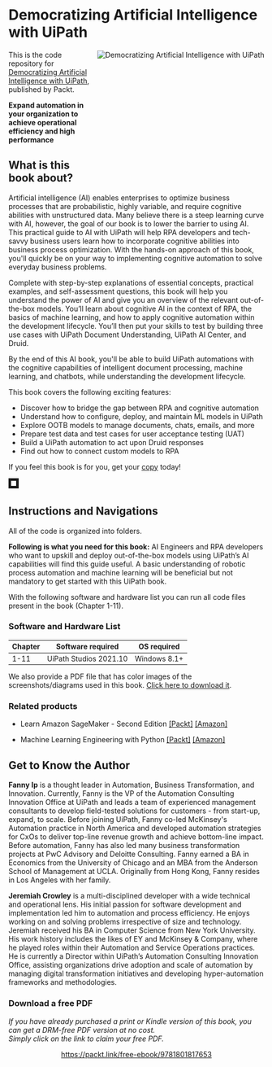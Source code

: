 


# Democratizing Artificial Intelligence with UiPath			

<a href="https://www.packtpub.com/product/democratizing-artificial-intelligence-with-uipath/9781801817653"><img src="https://static.packt-cdn.com/products/9781801817653/cover/smaller" alt="Democratizing Artificial Intelligence with UiPath" height="256px" align="right"></a>

This is the code repository for [Democratizing Artificial Intelligence with UiPath](https://www.packtpub.com/product/democratizing-artificial-intelligence-with-uipath/9781801817653), published by Packt.

**Expand automation in your organization to achieve operational efficiency and high performance**

## What is this book about?

Artificial intelligence (AI) enables enterprises to optimize business processes that are probabilistic, highly variable, and require cognitive abilities with unstructured data. Many believe there is a steep learning curve with AI, however, the goal of our book is to lower the barrier to using AI. This practical guide to AI with UiPath will help RPA developers and tech-savvy business users learn how to incorporate cognitive abilities into business process optimization. With the hands-on approach of this book, you'll quickly be on your way to implementing cognitive automation to solve everyday business problems.

Complete with step-by-step explanations of essential concepts, practical examples, and self-assessment questions, this book will help you understand the power of AI and give you an overview of the relevant out-of-the-box models. You’ll learn about cognitive AI in the context of RPA, the basics of machine learning, and how to apply cognitive automation within the development lifecycle. You’ll then put your skills to test by building three use cases with UiPath Document Understanding, UiPath AI Center, and Druid.

By the end of this AI book, you'll be able to build UiPath automations with the cognitive capabilities of intelligent document processing, machine learning, and chatbots, while understanding the development lifecycle.

This book covers the following exciting features: 
* Discover how to bridge the gap between RPA and cognitive automation
* Understand how to configure, deploy, and maintain ML models in UiPath
* Explore OOTB models to manage documents, chats, emails, and more
* Prepare test data and test cases for user acceptance testing (UAT)
* Build a UiPath automation to act upon Druid responses
* Find out how to connect custom models to RPA 

If you feel this book is for you, get your [copy](https://www.amazon.in/Democratizing-Artificial-Intelligence-UiPath-organization-ebook/dp/B09VPZZ7DP/ref=sr_1_1?crid=8RGGD483ASI7&keywords=Democratizing+Artificial+Intelligence+with+UiPath&qid=1652039701&sprefix=democratizing+artificial+intelligence+with+uipath+%2Caps%2C347&sr=8-1) today!

<a href="https://www.packtpub.com/product/democratizing-artificial-intelligence-with-uipath/9781801817653"><img src="https://raw.githubusercontent.com/PacktPublishing/GitHub/master/GitHub.png" alt="https://www.packtpub.com/" border="5" /></a>

## Instructions and Navigations

All of the code is organized into folders.


**Following is what you need for this book:**
AI Engineers and RPA developers who want to upskill and deploy out-of-the-box models using UiPath’s AI capabilities will find this guide useful. A basic understanding of robotic process automation and machine learning will be beneficial but not mandatory to get started with this UiPath book.	

With the following software and hardware list you can run all code files present in the book (Chapter 1-11).

### Software and Hardware List

| Chapter  | Software required                                                                    | OS required                        |
| -------- | -------------------------------------------------------------------------------------| -----------------------------------|
|  	1-11	   |   	UiPath Studios 2021.10                                  			  | Windows 8.1+ |

We also provide a PDF file that has color images of the screenshots/diagrams used in this book. [Click here to download it](https://static.packt-cdn.com/downloads/9781801817653_ColorImages.pdf).

### Related products <Other books you may enjoy>
* Learn Amazon SageMaker - Second Edition  [[Packt]](https://www.packtpub.com/product/learn-amazon-sagemaker-second-edition/9781801817950) [[Amazon]](https://www.amazon.in/Learn-Amazon-SageMaker-developers-scientists/dp/1801817952/ref=sr_1_1?crid=2H5527BSGD4U0&keywords=9781801817950&qid=1652040372&sprefix=9781801817950%2Caps%2C370&sr=8-1)
  
* Machine Learning Engineering with Python  [[Packt]](https://www.packtpub.com/product/machine-learning-engineering-with-python/9781801079259) [[Amazon]](https://www.amazon.in/Machine-Learning-Engineering-Python-production/dp/1801079250/ref=sr_1_1?crid=1PHYAQ8L5NOFH&keywords=9781801079259&qid=1652040419&sprefix=9781801079259%2Caps%2C309&sr=8-1)
  
## Get to Know the Author
**Fanny Ip** is a thought leader in Automation, Business Transformation, and Innovation. Currently, Fanny is the VP of the Automation Consulting Innovation Office at UiPath and leads a team of experienced management consultants to develop field-tested solutions for customers - from start-up, expand, to scale. Before joining UiPath, Fanny co-led McKinsey's Automation practice in North America and developed automation strategies for CxOs to deliver top-line revenue growth and achieve bottom-line impact. Before automation, Fanny has also led many business transformation projects at PwC Advisory and Deloitte Consulting. Fanny earned a BA in Economics from the University of Chicago and an MBA from the Anderson School of Management at UCLA. Originally from Hong Kong, Fanny resides in Los Angeles with her family.

**Jeremiah Crowley** is a multi-disciplined developer with a wide technical and operational lens. His initial passion for software development and implementation led him to automation and process efficiency. He enjoys working on and solving problems irrespective of size and technology. Jeremiah received his BA in Computer Science from New York University. His work history includes the likes of EY and McKinsey & Company, where he played roles within their Automation and Service Operations practices. He is currently a Director within UiPath’s Automation Consulting Innovation Office, assisting organizations drive adoption and scale of automation by managing digital transformation initiatives and developing hyper-automation frameworks and methodologies.
### Download a free PDF

 <i>If you have already purchased a print or Kindle version of this book, you can get a DRM-free PDF version at no cost.<br>Simply click on the link to claim your free PDF.</i>
<p align="center"> <a href="https://packt.link/free-ebook/9781801817653">https://packt.link/free-ebook/9781801817653 </a> </p>